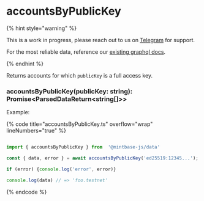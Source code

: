 
# accountsByPublicKey

{% hint style="warning" %}

This is a work in progress, please reach out to us on [Telegram](https://t.me/mintdev) for support.

For the most reliable data, reference our [existing graphql docs](https://docs.mintbase.io/dev/read-data/mintbase-graph).

{% endhint %}

Returns accounts for which `publicKey` is a full access key.

### accountsByPublicKey(publicKey: string): Promise<ParsedDataReturn<string[]>>

Example:



{% code title="accountsByPublicKey.ts" overflow="wrap" lineNumbers="true" %}

```typescript

import { accountsByPublicKey } from  '@mintbase-js/data'

const { data, error } = await accountsByPublicKey('ed25519:12345...');

if (error) {console.log('error', error)}

console.log(data) // => 'foo.testnet'

```

{% endcode %}
